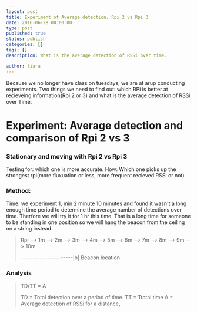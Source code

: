 ```yaml
---
layout: post
title: Experiment of Average detection, Rpi 2 vs Rpi 3
date: 2016-06-28 00:00:00
type: post
published: true
status: publish
categories: []
tags: []
description: What is the average detection of RSSi over time. 

author: tiara
---
```


Because we no longer have class on tuesdays, we are at arup conducting experiments. Two things we need to find out: which RPi is better at recieveing information(Rpi 2 or 3) and what is the average detection of RSSi over Time. 

# Experiment: Average detection and comparison of Rpi 2 vs 3 

### Stationary and moving with Rpi 2 vs Rpi 3 

Testing for: which one is more accurate. 
How: Which one picks up the strongest rpi(more fluxuation or less, more frequent recieved RSSi or not)

### Method: 

Time: we experiment 1, min 2 minute 10 minutes and found it wasn't a long enough time period to determine the average number of detections over time. Therfore we will try it for 1 hr this time. That is a long time for someone to be standing in one position so we will hang the beacon from the ceiling on a string instead. 


> Rpi --> 1m --> 2m --> 3m --> 4m --> 5m --> 6m --> 7m --> 8m --> 9m --> 10m 
>
> ----------------------|o| Beacon location

### Analysis 

> TD/TT = A
>
> TD = Total detection over a period of time. 
> TT = Ttotal time 
> A  = Average detection of RSSi for a distance, 



